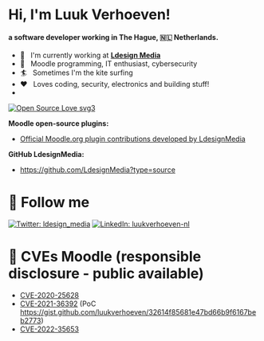 <h1> Hi, I'm Luuk Verhoeven!</h1>

####  a software developer working in The Hague, 🇳🇱 Netherlands.

- 🏢 &nbsp; I'm currently working at **[Ldesign Media](https://ldesignmedia.nl)**
- 💯 &nbsp; Moodle programming, IT enthusiast, cybersecurity
- 🏄 &nbsp; Sometimes I'm the kite surfing
- ❤️ &nbsp; Loves coding, security, electronics and building stuff!
- 

[![Open Source Love svg3](https://badges.frapsoft.com/os/v3/open-source.svg?v=103)](https://github.com/luukverhoeven/)

**Moodle open-source plugins:**
- [Official Moodle.org plugin contributions developed by LdesignMedia](https://moodle.org/plugins/browse.php?list=contributor&id=1487326)

**GitHub LdesignMedia:** 
- https://github.com/LdesignMedia?type=source


# 🏃 Follow me

[![Twitter: ldesign_media](https://img.shields.io/twitter/follow/ldesign_media?label=@ldesign_media&style=social)](https://twitter.com/ldesign_media)
[![LinkedIn: luukverhoeven-nl](https://img.shields.io/badge/-luukverhoeven-blue?style=flat-square&logo=linkedin&logoColor=white)](https://www.linkedin.com/in/luukverhoeven-nl/)


# 🐞 CVEs Moodle (responsible disclosure - public available)

- [CVE-2020-25628](https://moodle.org/mod/forum/discuss.php?d=410840)
- [CVE-2021-36392](https://moodle.org/mod/forum/discuss.php?d=424797) (PoC https://gist.github.com/luukverhoeven/32614f85681e47bd66b9f6167beb2773)
- [CVE-2022-35653](https://moodle.org/mod/forum/discuss.php?d=436460)
